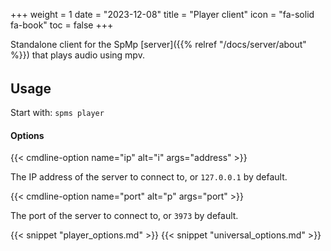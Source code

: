 +++
weight = 1
date = "2023-12-08"
title = "Player client"
icon = "fa-solid fa-book"
toc = false
+++

Standalone client for the SpMp [server]({{% relref "/docs/server/about" %}}) that plays audio using mpv.

###### 

## Usage

Start with: `spms player`

#### Options

{{< cmdline-option name="ip" alt="i" args="address" >}}

The IP address of the server to connect to, or `127.0.0.1` by default.

{{< cmdline-option name="port" alt="p" args="port" >}}

The port of the server to connect to, or `3973` by default.

{{< snippet "player_options.md" >}}
{{< snippet "universal_options.md" >}}
